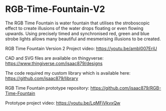 # RGB-Time-Fountain-V2

The RGB Time Fountain is water fountain that utilises the stroboscopic effect to create illusions of the water drops floating or even flowing upwards. Using precisely timed and synchronised red, green and blue strobe lights allows many beautiful and mesmerising illusions to be created. 

RGB Time Fountain Version 2 Project video: https://youtu.be/ambI007EriU

CAD and SVG files are available on thingyverse: https://www.thingiverse.com/isaac879/designs

The code required my custom library which is available here: https://github.com/isaac879/Iibrary

RGB Time Fountain prototype repository: https://github.com/isaac879/RGB-Time-Fountain

Prototype project video: https://youtu.be/LqMFiVkvxQw
